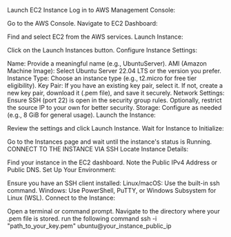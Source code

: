 Launch EC2 Instance
Log in to AWS Management Console:

Go to the AWS Console.
Navigate to EC2 Dashboard:

Find and select EC2 from the AWS services.
Launch Instance:

Click on the Launch Instances button.
Configure Instance Settings:

Name: Provide a meaningful name (e.g., UbuntuServer).
AMI (Amazon Machine Image): Select Ubuntu Server 22.04 LTS or the version you prefer.
Instance Type: Choose an instance type (e.g., t2.micro for free tier eligibility).
Key Pair:
If you have an existing key pair, select it.
If not, create a new key pair, download it (.pem file), and save it securely.
Network Settings:
Ensure SSH (port 22) is open in the security group rules.
Optionally, restrict the source IP to your own for better security.
Storage: Configure as needed (e.g., 8 GiB for general usage).
Launch the Instance:

Review the settings and click Launch Instance.
Wait for Instance to Initialize:

Go to the Instances page and wait until the instance's status is Running.
CONNECT TO THE INSTANCE VIA SSH
Locate Instance Details:

Find your instance in the EC2 dashboard.
Note the Public IPv4 Address or Public DNS.
Set Up Your Environment:

Ensure you have an SSH client installed:
Linux/macOS: Use the built-in ssh command.
Windows: Use PowerShell, PuTTY, or Windows Subsystem for Linux (WSL).
Connect to the Instance:

Open a terminal or command prompt.
Navigate to the directory where your .pem file is stored.
run the following command
ssh -i "path_to_your_key.pem" ubuntu@your_instance_public_ip
